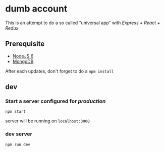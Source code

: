 # dumb account

This is an attempt to do a so called “universal app” with *Express + React + Redux*

## Prerequisite

- [NodeJS 6](https://nodejs.org/en/)
- [MongoDB](https://www.mongodb.com/)

After each updates, don't forget to do a `npm install`


## dev

### Start a server configured for *production* 

```
npm start
```

server will be running on `localhost:3000`

### dev server

```
npm run dev
```
